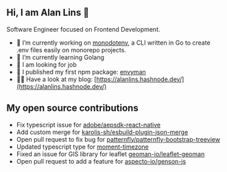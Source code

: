 ## Hi, I am Alan Lins 👋
Software Engineer focused on Frontend Development.
- 🔭 I’m currently working on [monodotenv](https://github.com/alanblins/monodotenv), a CLI written in Go to create .env files easily on monorepo projects.
- 🌱 I’m currently learning Golang
- 💼 I am looking for job
- 💪 I published my first npm package: [envyman](https://www.npmjs.com/package/envyman)
- ✍🏼 Have a look at my blog: [https://alanlins.hashnode.dev/](https://alanlins.hashnode.dev/)

## My open source contributions
- Fix typescript issue for [adobe/aepsdk-react-native](https://github.com/adobe/aepsdk-react-native/pull/354)
- Add custom merge for [karolis-sh/esbuild-plugin-json-merge](https://github.com/karolis-sh/esbuild-plugin-json-merge/pull/9)
- Open pull request to fix bug for [patternfly/patternfly-bootstrap-treeview](https://github.com/patternfly/patternfly-bootstrap-treeview/pull/89)
- Updated typescript type for [moment-timezone](https://github.com/DefinitelyTyped/DefinitelyTyped/pull/22128)
- Fixed an issue for GIS library for leaflet [geoman-io/leaflet-geoman](https://github.com/geoman-io/leaflet-geoman/pull/132)
- Open pull request to add a feature for [aspecto-io/genson-js](https://github.com/aspecto-io/genson-js/pull/39)
